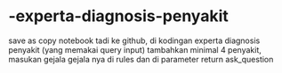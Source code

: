 # -experta-diagnosis-penyakit
save as copy notebook tadi ke github, di kodingan experta diagnosis penyakit (yang memakai query input) tambahkan minimal 4 penyakit, masukan gejala gejala nya di rules dan di parameter return ask_question
